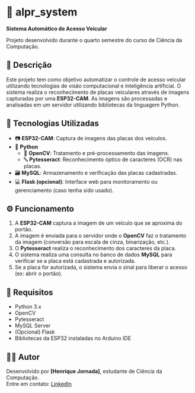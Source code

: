 # 🚗 alpr_system  
**Sistema Automático de Acesso Veicular**

Projeto desenvolvido durante o quarto semestre do curso de Ciência da Computação.

## 📌 Descrição

Este projeto tem como objetivo automatizar o controle de acesso veicular utilizando tecnologias de visão computacional e inteligência artificial. O sistema realiza o reconhecimento de placas veiculares através de imagens capturadas por uma **ESP32-CAM**. As imagens são processadas e analisadas em um servidor utilizando bibliotecas da linguagem Python.

## 🔧 Tecnologias Utilizadas

- 📷 **ESP32-CAM**: Captura de imagens das placas dos veículos.
- 🐍 **Python**
  - 🧠 **OpenCV**: Tratamento e pré-processamento das imagens.
  - 🔤 **Pytesseract**: Reconhecimento óptico de caracteres (OCR) nas placas.
- 🗃️ **MySQL**: Armazenamento e verificação das placas cadastradas.
- 💻 **Flask (opcional)**: Interface web para monitoramento ou gerenciamento (caso tenha sido usado).
  
## ⚙️ Funcionamento

1. A **ESP32-CAM** captura a imagem de um veículo que se aproxima do portão.
2. A imagem é enviada para o servidor onde o **OpenCV** faz o tratamento da imagem (conversão para escala de cinza, binarização, etc.).
3. O **Pytesseract** realiza o reconhecimento dos caracteres da placa.
4. O sistema realiza uma consulta no banco de dados **MySQL** para verificar se a placa está cadastrada e autorizada.
5. Se a placa for autorizada, o sistema envia o sinal para liberar o acesso (ex: abrir o portão).

## 💾 Requisitos

- Python 3.x  
- OpenCV  
- Pytesseract  
- MySQL Server  
- (Opcional) Flask  
- Bibliotecas da ESP32 instaladas no Arduino IDE

## 👨‍💻 Autor

Desenvolvido por **[Henrique Jornada]**, estudante de Ciência da Computação.  
Entre em contato: [LinkedIn](https://linkedin.com/in/henriquejornada)

